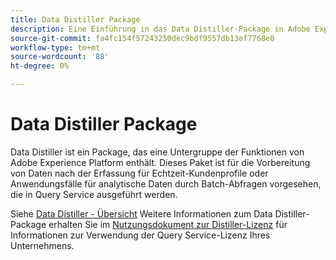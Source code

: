 ```yaml
---
title: Data Distiller Package
description: Eine Einführung in das Data Distiller-Package in Adobe Experience Platform.
source-git-commit: fa4fc154f57243250dec9bdf9557db13ef7768e8
workflow-type: tm+mt
source-wordcount: '88'
ht-degree: 0%

---
```


# Data Distiller Package

Data Distiller ist ein Package, das eine Untergruppe der Funktionen von Adobe Experience Platform enthält. Dieses Paket ist für die Vorbereitung von Daten nach der Erfassung für Echtzeit-Kundenprofile oder Anwendungsfälle für analytische Daten durch Batch-Abfragen vorgesehen, die in Query Service ausgeführt werden.

Siehe [Data Distiller - Übersicht](../data-distiller/overview.md) Weitere Informationen zum Data Distiller-Package erhalten Sie im [Nutzungsdokument zur Distiller-Lizenz](../data-distiller/license-usage.md) für Informationen zur Verwendung der Query Service-Lizenz Ihres Unternehmens.

